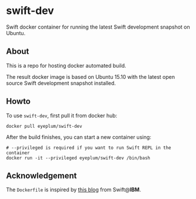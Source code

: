 # swift-dev

Swift docker container for running the latest Swift development snapshot on Ubuntu.

## About

This is a repo for hosting docker automated build.

The result docker image is based on Ubuntu 15.10 with the latest open source Swift development snapshot installed.

## Howto

To use `swift-dev`, first pull it from docker hub:

```
docker pull eyeplum/swift-dev
```

After the build finishes, you can start a new container using:

```
# --privileged is required if you want to run Swift REPL in the container
docker run -it --privileged eyeplum/swift-dev /bin/bash
```

## Acknowledgement

The `Dockerfile` is inspired by [this blog](https://developer.ibm.com/swift/2015/12/15/running-swift-within-docker/) from Swift@__IBM__.
